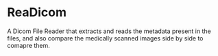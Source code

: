 # ReaDicom
A Dicom File Reader that extracts and reads the metadata present in the files, and also compare the medically scanned images side by side to comapre them. 
